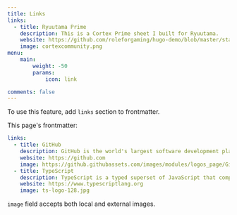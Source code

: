 ```yaml
---
title: Links
links:
  - title: Ryuutama Prime
    description: This is a Cortex Prime sheet I built for Ryuutama.
    website: https://github.com/roleforgaming/hugo-demo/blob/master/static/assets/files/ryuutama-prime-fillable.pdf
    image: cortexcommunity.png
menu:
    main: 
        weight: -50
        params:
            icon: link

comments: false
---
```


To use this feature, add `links` section to frontmatter.

This page's frontmatter:

```yaml
links:
  - title: GitHub
    description: GitHub is the world's largest software development platform.
    website: https://github.com
    image: https://github.githubassets.com/images/modules/logos_page/GitHub-Mark.png
  - title: TypeScript
    description: TypeScript is a typed superset of JavaScript that compiles to plain JavaScript.
    website: https://www.typescriptlang.org
    image: ts-logo-128.jpg
```

`image` field accepts both local and external images.